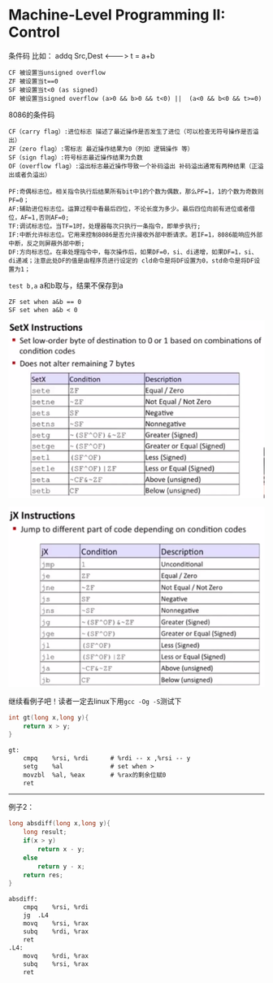 # Machine-Level Programming II: Control

条件码 比如： addq Src,Dest <---> t = a+b
>
    CF 被设置当unsigned overflow
    ZF 被设置当t==0
    SF 被设置当t<0 (as signed)
    OF 被设置当signed overflow (a>0 && b>0 && t<0) ||  (a<0 && b<0 && t>=0)

8086的条件码
>
    CF（carry flag）:进位标志 描述了最近操作是否发生了进位（可以检查无符号操作是否溢出）
    ZF（zero flag）:零标志 最近操作结果为0（列如 逻辑操作 等）
    SF（sign flag）:符号标志最近操作结果为负数
    OF（overflow flag）:溢出标志最近操作导致一个补码溢出 补码溢出通常有两种结果（正溢出或者负溢出）

    PF:奇偶标志位。相关指令执行后结果所有bit中1的个数为偶数，那么PF=1，1的个数为奇数则PF=0；
    AF:辅助进位标志位。运算过程中看最后四位，不论长度为多少。最后四位向前有进位或者借位，AF=1,否则AF=0;
    TF:调试标志位。当TF=1时，处理器每次只执行一条指令，即单步执行;
    IF:中断允许标志位。它用来控制8086是否允许接收外部中断请求。若IF=1，8086能响应外部中断，反之则屏蔽外部中断;
    DF:方向标志位。在串处理指令中，每次操作后，如果DF=0，si、di递增，如果DF=1，si、di递减；注意此处DF的值是由程序员进行设定的 cld命令是将DF设置为0，std命令是将DF设置为1；

`test b,a` a和b取与，结果不保存到a
>
    ZF set when a&b == 0
    SF set when a&b < 0

![avatar](3-3.png)

![avatar](3-4.png)


继续看例子吧！读者一定去linux下用`gcc -Og -S`测试下

```c
int gt(long x,long y){
    return x > y;
}
```

```
gt:
	cmpq	%rsi, %rdi      # %rdi -- x ,%rsi -- y
	setg	%al             # set when >
	movzbl	%al, %eax       # %rax的剩余位赋0
	ret
```

---

例子2：

```c
long absdiff(long x,long y){
    long result;
    if(x > y)
        return x - y;
    else
        return y - x;
    return res;
}
```

```
absdiff:
	cmpq	%rsi, %rdi
	jg	.L4
	movq	%rsi, %rax
	subq	%rdi, %rax
	ret
.L4:
	movq	%rdi, %rax
	subq	%rsi, %rax
	ret
```